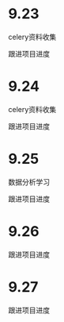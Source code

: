 # 9.23

celery资料收集

跟进项目进度

# 9.24

celery资料收集

跟进项目进度

# 9.25

数据分析学习

跟进项目进度

# 9.26

跟进项目进度

# 9.27

跟进项目进度

